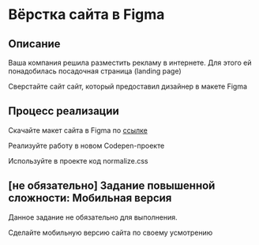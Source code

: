 # Вёрстка сайта в Figma

## Описание

Ваша компания решила разместить рекламу в интернете. 
Для этого ей понадобилась посадочная страница (landing page)

Сверстайте сайт сайт, который предоставил дизайнер в макете Figma

## Процесс реализации

Скачайте макет сайта в Figma по [ссылке](https://github.com/netology-code/mq-homeworks/blob/mq-63/compatability/figma/compatibility-figma-source.fig)

Реализуйте работу в новом Codepen-проекте

Используйте в проекте код normalize.css

## [не обязательно] Задание повышенной сложности: Мобильная версия

Данное задание не обязательно для выполнения.

Сделайте мобильную версию сайта по своему усмотрению
